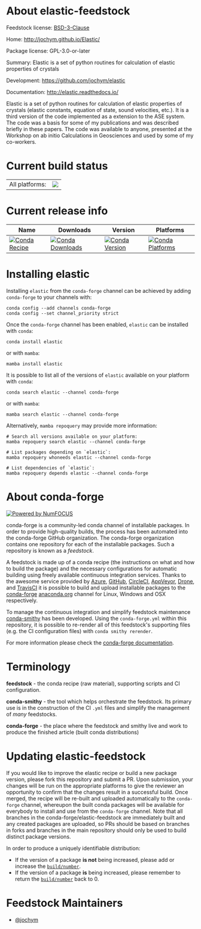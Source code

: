 About elastic-feedstock
=======================

Feedstock license: [BSD-3-Clause](https://github.com/conda-forge/elastic-feedstock/blob/main/LICENSE.txt)

Home: http://jochym.github.io/Elastic/

Package license: GPL-3.0-or-later

Summary: Elastic is a set of python routines for calculation of elastic properties of crystals

Development: https://github.com/jochym/elastic

Documentation: http://elastic.readthedocs.io/

Elastic is a set of python routines for calculation of elastic properties
of crystals (elastic constants, equation of state, sound velocities, etc.).
It is a third version of the code implemented as a extension to the ASE system.
The code was a basis for some of my publications and was described briefly
in these papers. The code was available to anyone, presented at the Workshop
on ab initio Calculations in Geosciences and used by some of my co-workers.


Current build status
====================


<table><tr><td>All platforms:</td>
    <td>
      <a href="https://dev.azure.com/conda-forge/feedstock-builds/_build/latest?definitionId=5027&branchName=main">
        <img src="https://dev.azure.com/conda-forge/feedstock-builds/_apis/build/status/elastic-feedstock?branchName=main">
      </a>
    </td>
  </tr>
</table>

Current release info
====================

| Name | Downloads | Version | Platforms |
| --- | --- | --- | --- |
| [![Conda Recipe](https://img.shields.io/badge/recipe-elastic-green.svg)](https://anaconda.org/conda-forge/elastic) | [![Conda Downloads](https://img.shields.io/conda/dn/conda-forge/elastic.svg)](https://anaconda.org/conda-forge/elastic) | [![Conda Version](https://img.shields.io/conda/vn/conda-forge/elastic.svg)](https://anaconda.org/conda-forge/elastic) | [![Conda Platforms](https://img.shields.io/conda/pn/conda-forge/elastic.svg)](https://anaconda.org/conda-forge/elastic) |

Installing elastic
==================

Installing `elastic` from the `conda-forge` channel can be achieved by adding `conda-forge` to your channels with:

```
conda config --add channels conda-forge
conda config --set channel_priority strict
```

Once the `conda-forge` channel has been enabled, `elastic` can be installed with `conda`:

```
conda install elastic
```

or with `mamba`:

```
mamba install elastic
```

It is possible to list all of the versions of `elastic` available on your platform with `conda`:

```
conda search elastic --channel conda-forge
```

or with `mamba`:

```
mamba search elastic --channel conda-forge
```

Alternatively, `mamba repoquery` may provide more information:

```
# Search all versions available on your platform:
mamba repoquery search elastic --channel conda-forge

# List packages depending on `elastic`:
mamba repoquery whoneeds elastic --channel conda-forge

# List dependencies of `elastic`:
mamba repoquery depends elastic --channel conda-forge
```


About conda-forge
=================

[![Powered by
NumFOCUS](https://img.shields.io/badge/powered%20by-NumFOCUS-orange.svg?style=flat&colorA=E1523D&colorB=007D8A)](https://numfocus.org)

conda-forge is a community-led conda channel of installable packages.
In order to provide high-quality builds, the process has been automated into the
conda-forge GitHub organization. The conda-forge organization contains one repository
for each of the installable packages. Such a repository is known as a *feedstock*.

A feedstock is made up of a conda recipe (the instructions on what and how to build
the package) and the necessary configurations for automatic building using freely
available continuous integration services. Thanks to the awesome service provided by
[Azure](https://azure.microsoft.com/en-us/services/devops/), [GitHub](https://github.com/),
[CircleCI](https://circleci.com/), [AppVeyor](https://www.appveyor.com/),
[Drone](https://cloud.drone.io/welcome), and [TravisCI](https://travis-ci.com/)
it is possible to build and upload installable packages to the
[conda-forge](https://anaconda.org/conda-forge) [anaconda.org](https://anaconda.org/)
channel for Linux, Windows and OSX respectively.

To manage the continuous integration and simplify feedstock maintenance
[conda-smithy](https://github.com/conda-forge/conda-smithy) has been developed.
Using the ``conda-forge.yml`` within this repository, it is possible to re-render all of
this feedstock's supporting files (e.g. the CI configuration files) with ``conda smithy rerender``.

For more information please check the [conda-forge documentation](https://conda-forge.org/docs/).

Terminology
===========

**feedstock** - the conda recipe (raw material), supporting scripts and CI configuration.

**conda-smithy** - the tool which helps orchestrate the feedstock.
                   Its primary use is in the construction of the CI ``.yml`` files
                   and simplify the management of *many* feedstocks.

**conda-forge** - the place where the feedstock and smithy live and work to
                  produce the finished article (built conda distributions)


Updating elastic-feedstock
==========================

If you would like to improve the elastic recipe or build a new
package version, please fork this repository and submit a PR. Upon submission,
your changes will be run on the appropriate platforms to give the reviewer an
opportunity to confirm that the changes result in a successful build. Once
merged, the recipe will be re-built and uploaded automatically to the
`conda-forge` channel, whereupon the built conda packages will be available for
everybody to install and use from the `conda-forge` channel.
Note that all branches in the conda-forge/elastic-feedstock are
immediately built and any created packages are uploaded, so PRs should be based
on branches in forks and branches in the main repository should only be used to
build distinct package versions.

In order to produce a uniquely identifiable distribution:
 * If the version of a package **is not** being increased, please add or increase
   the [``build/number``](https://docs.conda.io/projects/conda-build/en/latest/resources/define-metadata.html#build-number-and-string).
 * If the version of a package **is** being increased, please remember to return
   the [``build/number``](https://docs.conda.io/projects/conda-build/en/latest/resources/define-metadata.html#build-number-and-string)
   back to 0.

Feedstock Maintainers
=====================

* [@jochym](https://github.com/jochym/)

